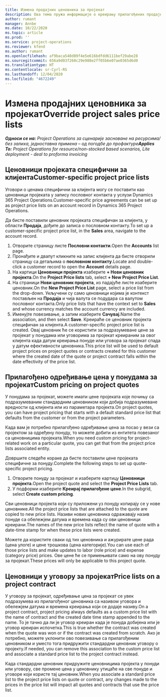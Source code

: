 ```yaml
---
title: Измена продајних ценовника за пројекат
description: Ова тема пружа информације о креирању прилагођених продајних ценовника.
author: rumant
manager: Annbe
ms.date: 10/22/2020
ms.topic: article
ms.prod: ''
ms.service: project-operations
ms.reviewer: kfend
ms.author: rumant
ms.openlocfilehash: af9baca540d89f4e5e616bdfdd6111bef29abe28
ms.sourcegitcommit: 656a9d03f260c29e988e2ff05b6e07ae0365d6d0
ms.translationtype: HT
ms.contentlocale: sr-Cyrl-RS
ms.lasthandoff: 12/04/2020
ms.locfileid: "4672249"
---
```

# <a name="override-project-sales-price-lists"></a><span data-ttu-id="4398e-103">Измена продајних ценовника за пројекат</span><span class="sxs-lookup"><span data-stu-id="4398e-103">Override project sales price lists</span></span>

<span data-ttu-id="4398e-104">_**Односи се на:** Project Operations за сценарије засноване на ресурсима/без залиха, једноставна примена – од погодбе до профактуре_</span><span class="sxs-lookup"><span data-stu-id="4398e-104">_**Applies To:** Project Operations for resource/non-stocked based scenarios, Lite deployment - deal to proforma invoicing_</span></span>

## <a name="customer-specific-project-price-lists"></a><span data-ttu-id="4398e-105">Ценовници пројеката специфични за клијента</span><span class="sxs-lookup"><span data-stu-id="4398e-105">Customer-specific project price lists</span></span>

<span data-ttu-id="4398e-106">Уговори о ценама специфични за клијента могу се поставити као ценовници пројеката у запису пословног контакта у услузи Dynamics 365 Project Operations.</span><span class="sxs-lookup"><span data-stu-id="4398e-106">Customer-specific price agreements can be set up as project price lists on an account record in Dynamics 365 Project Operations.</span></span>

<span data-ttu-id="4398e-107">Да бисте поставили ценовник пројеката специфичан за клијента, у области **Продаја**, дођите до записа о пословном контакту.</span><span class="sxs-lookup"><span data-stu-id="4398e-107">To set up a customer-specific project price list, in the **Sales** area, navigate to the account record.</span></span>

1. <span data-ttu-id="4398e-108">Отворите страницу листе **Пословни контакти**.</span><span class="sxs-lookup"><span data-stu-id="4398e-108">Open the **Accounts** list page.</span></span>
2. <span data-ttu-id="4398e-109">Пронађите и двапут кликните на запис клијента да бисте отворили страницу са детаљима о **пословном контакту**.</span><span class="sxs-lookup"><span data-stu-id="4398e-109">Locate and double-click a customer record to open the **Account** details page.</span></span>
3. <span data-ttu-id="4398e-110">На картици **Ценовници пројекта** изаберите **+ Нови ценовник пројекта**.</span><span class="sxs-lookup"><span data-stu-id="4398e-110">On the **Project Price lists** tab, select **+ New Project Price List**.</span></span>
4. <span data-ttu-id="4398e-111">На страници **Нови ценовник пројекта**, из падајуће листе изаберите ценовник.</span><span class="sxs-lookup"><span data-stu-id="4398e-111">On the **New Project Price List** page, select a price list from the drop-down.</span></span> <span data-ttu-id="4398e-112">Укључени су само ценовници којима је контекст постављен на **Продаја** и чија валута се подудара са валутом пословног контакта.</span><span class="sxs-lookup"><span data-stu-id="4398e-112">Only price lists that have the context set to **Sales** and whose currency matches the account currency are included.</span></span>
5. <span data-ttu-id="4398e-113">Именујте повезивање, а затим изаберите **Сачувај**.</span><span class="sxs-lookup"><span data-stu-id="4398e-113">Name the association, and then select **Save**.</span></span> <span data-ttu-id="4398e-114">Креираће се ценовник пројекта специфичан за клијента.</span><span class="sxs-lookup"><span data-stu-id="4398e-114">A customer-specific project price list is created.</span></span> <span data-ttu-id="4398e-115">Овај ценовник ће се користити за подразумеване цене за пројекат у понудама или уговорима за пројекат креираним за овог клијента када датум креирања понуде или уговора за пројекат спада у датум ефективности ценовника.</span><span class="sxs-lookup"><span data-stu-id="4398e-115">This price list will be used to default project prices on project quotes or contracts created for this customer where the created date of the quote or project contract falls within the date effectivity of the price list.</span></span>

## <a name="custom-pricing-on-project-quotes"></a><span data-ttu-id="4398e-116">Прилагођено одређивање цена у понудама за пројекат</span><span class="sxs-lookup"><span data-stu-id="4398e-116">Custom pricing on project quotes</span></span>

<span data-ttu-id="4398e-117">У понудама за пројекат, можете имати цене пројеката које почињу са подразумеваним стандардним ценовником који добија подразумеване вредности од клијента или из параметара пројекта.</span><span class="sxs-lookup"><span data-stu-id="4398e-117">On project quotes, you can have project pricing that starts with a default standard price list that defaults from the customer or from the project parameters.</span></span>

<span data-ttu-id="4398e-118">Када вам је потребно прилагођено одређивање цена за посао у вези са пројектом за одређену понуду, то можете добити из ентитета повезаног са ценовницима пројеката.</span><span class="sxs-lookup"><span data-stu-id="4398e-118">When you need custom pricing for project-related work on a particular quote, you can get that from the project price lists associated entity.</span></span>

<span data-ttu-id="4398e-119">Довршите следеће кораке да бисте поставили цене пројеката специфичне за понуду.</span><span class="sxs-lookup"><span data-stu-id="4398e-119">Complete the following steps to set up quote-specific project pricing.</span></span>

1. <span data-ttu-id="4398e-120">Отворите понуду за пројекат и изаберите картицу **Ценовници пројекта**.</span><span class="sxs-lookup"><span data-stu-id="4398e-120">Open the project quote and select the **Project Price Lists** tab.</span></span>
2. <span data-ttu-id="4398e-121">У подформи изаберите **Креирај прилагођене цене**.</span><span class="sxs-lookup"><span data-stu-id="4398e-121">In the subgrid, select **Create custom pricing**.</span></span>

<span data-ttu-id="4398e-122">Сви ценовници пројекта који су приложени уз понуду копирају се у нове ценовнике.</span><span class="sxs-lookup"><span data-stu-id="4398e-122">All the project price lists that are attached to the quote are copied to new price lists.</span></span> <span data-ttu-id="4398e-123">Називи нових ценовника одражавају назив понуде са обележјем датума и времена када су ови ценовници креирани.</span><span class="sxs-lookup"><span data-stu-id="4398e-123">The names of the new price lists reflect the name of quote with a date-time stamp for when these price lists were created.</span></span>

<span data-ttu-id="4398e-124">Можете да користите сваки од тих ценовника и ажурирате цене рада (цена улоге) и цене трошкова (цена категорије).</span><span class="sxs-lookup"><span data-stu-id="4398e-124">You can use each of those price lists and make updates to labor (role price) and expense (category price) prices.</span></span> <span data-ttu-id="4398e-125">Ове цене ће се примењивати само на ову понуду за пројекат.</span><span class="sxs-lookup"><span data-stu-id="4398e-125">These prices will only be applicable to this project quote.</span></span>

## <a name="price-lists-on-a-project-contract"></a><span data-ttu-id="4398e-126">Ценовници у уговору за пројекат</span><span class="sxs-lookup"><span data-stu-id="4398e-126">Price lists on a project contract</span></span>

<span data-ttu-id="4398e-127">У уговору за пројекат, одређивање цена за пројекат се увек подразумева из прилагођеног ценовника са називом уговора и обележјем датума и времена креирања који се додаје називу.</span><span class="sxs-lookup"><span data-stu-id="4398e-127">On a project contract, project pricing always defaults as a custom price list with the name of contract and the created date time stamp appended to the name.</span></span> <span data-ttu-id="4398e-128">То је тачно да ли је уговор креиран када је понуда добијена или је уговор креиран испочетка.</span><span class="sxs-lookup"><span data-stu-id="4398e-128">This is true whether the contract was created when the quote was won or if the contract was created from scratch.</span></span> <span data-ttu-id="4398e-129">Ако је потребно, можете уклонити ово повезивање са прилагођеним ценовником и уместо тога придружити стандардни ценовник уговору о пројекту.</span><span class="sxs-lookup"><span data-stu-id="4398e-129">If needed, you can remove this association to the custom price list and associate a standard price list to the project contract instead.</span></span>

<span data-ttu-id="4398e-130">Када стандардни ценовник придружите ценовницима пројекта у понуди или уговору, све промене цена у ценовнику утицаће на све понуде и уговоре који користе тај ценовник.</span><span class="sxs-lookup"><span data-stu-id="4398e-130">When you associate a standard price list to the project price lists on quote or contract, any changes made to the prices in the price list will impact all quotes and contracts that use the price list.</span></span>
